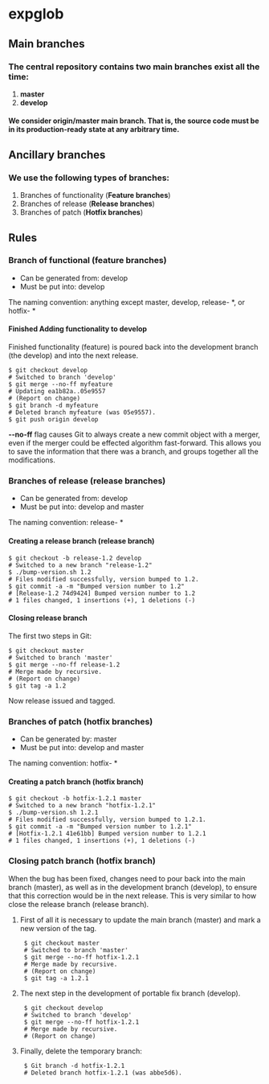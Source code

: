 expglob
=====

## Main branches

### The central repository contains two main branches exist all the time:

1. **master**
2. **develop**

#### We consider origin/master main branch. That is, the source code must be in its production-ready state at any arbitrary time.


## Ancillary branches

### We use the following types of branches:

1. Branches of functionality (**Feature branches**)
2. Branches of release (**Release branches**)
3. Branches of patch (**Hotfix branches**)


## Rules

### Branch of functional (feature branches)

- Can be generated from: develop
- Must be put into: develop

The naming convention: anything except master, develop, release- *, or hotfix- *

#### Finished Adding functionality to develop

Finished functionality (feature) is poured back into the development branch (the develop) and into the next release.

    $ git checkout develop
    # Switched to branch 'develop'
    $ git merge --no-ff myfeature
    # Updating ea1b82a..05e9557
    # (Report on change)
    $ git branch -d myfeature
    # Deleted branch myfeature (was 05e9557).
    $ git push origin develop

**--no-ff** flag causes Git to always create a new commit object with a merger, even if the merger could be effected algorithm fast-forward. This allows you to save the information that there was a branch, and groups together all the modifications.


### Branches of release (release branches)

- Can be generated from: develop
- Must be put into: develop and master

The naming convention: release- *


#### Creating a release branch (release branch)

    $ git checkout -b release-1.2 develop
    # Switched to a new branch "release-1.2"
    $ ./bump-version.sh 1.2
    # Files modified successfully, version bumped to 1.2.
    $ git commit -a -m "Bumped version number to 1.2"
    # [Release-1.2 74d9424] Bumped version number to 1.2
    # 1 files changed, 1 insertions (+), 1 deletions (-)

#### Closing release branch

The first two steps in Git:

    $ git checkout master
    # Switched to branch 'master'
    $ git merge --no-ff release-1.2
    # Merge made by recursive.
    # (Report on change)
    $ git tag -a 1.2

Now release issued and tagged.

### Branches of patch (hotfix branches)

- Can be generated by: master
- Must be put into: develop and master

The naming convention: hotfix- *

#### Creating a patch branch (hotfix branch)

    $ git checkout -b hotfix-1.2.1 master
    # Switched to a new branch "hotfix-1.2.1"
    $ ./bump-version.sh 1.2.1
    # Files modified successfully, version bumped to 1.2.1.
    $ git commit -a -m "Bumped version number to 1.2.1"
    # [Hotfix-1.2.1 41e61bb] Bumped version number to 1.2.1
    # 1 files changed, 1 insertions (+), 1 deletions (-)
    
### Closing patch branch (hotfix branch)

When the bug has been fixed, changes need to pour back into the main branch (master), as well as in the development branch (develop), to ensure that this correction would be in the next release. This is very similar to how close the release branch (release branch).

1. First of all it is necessary to update the main branch (master) and mark a new version of the tag.

        $ git checkout master
        # Switched to branch 'master'
        $ git merge --no-ff hotfix-1.2.1
        # Merge made by recursive.
        # (Report on change)
        $ git tag -a 1.2.1

2. The next step in the development of portable fix branch (develop).

        $ git checkout develop
        # Switched to branch 'develop'
        $ git merge --no-ff hotfix-1.2.1
        # Merge made by recursive.
        # (Report on change)
    
3. Finally, delete the temporary branch:

        $ Git branch -d hotfix-1.2.1
        # Deleted branch hotfix-1.2.1 (was abbe5d6).
    
